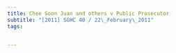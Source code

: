```yaml
---
title: Chee Soon Juan and others v Public Prosecutor 
subtitle: "[2011] SGHC 40 / 22\_February\_2011"
tags:


---
```


